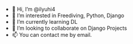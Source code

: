 - 👋 Hi, I’m @ilyuhi4
- 👀 I’m interested in Freediving, Python, Django 
- 🌱 I’m currently learning DL
- 💞️ I’m looking to collaborate on Django Projects
- 📫 You can contact me by email.

<!---
ilyuhi4/ilyuhi4 is a ✨ special ✨ repository because its `README.md` (this file) appears on your GitHub profile.
You can click the Preview link to take a look at your changes.
--->
